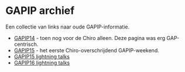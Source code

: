 GAPIP archief
=============

Een collectie van links naar oude GAPIP-informatie.

* [GAPIP14](GAPIP14.md) - toen nog voor de Chiro alleen. Deze pagina was erg GAP-centrisch.
* [GAPIP15](GAPIP15.md) - het eerste Chiro-overschrijdend GAPIP-weekend.
* [GAPIP15 lightning talks](LightningTalks15.md)
* [GAPIP16 lightning talks](lightningTalks16.md)
